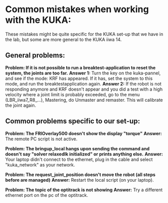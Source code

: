 # Common mistakes when working with the KUKA:
These mistakes might be quite specific for the KUKA set-up that we have in the lab, but some are more general to the KUKA iiwa 14.

## General problems:
**Problem: If it is not possible to run a breaktest-application to reset the system, the joints are too far.**
**Answer 1:** Turn the key on the kuka-pannel, and see if the mode: KRF has appeared. If it has, set the system to this mode, and run the breaktestapplication again.
**Answer 2:** If the robot is not responding anymore and KRF doesn't appear and you did a test with a high velocity where a joint limit is probably exceeded, 
go to the menu (LBR_iiwa7_R8_...), Mastering, do Unmaster and remaster. This will calibrate the joint again. 

## Common problems specific to our set-up:
**Problem: The FRIOverlay500 doesn't show the display "torque"**
**Answer:** The remote PC script is not active.

**Problem: The bringup_local hangs upon sending the command and doesn't say "solver relaxedIk initialized" or prints anything else.**
**Answer:** Your laptop didn't connect to the ethernet, plug in the cable and select "kuka_network" as your network. 

**Problem: The request_joint_position doesn't move the robot (all steps before are managed)**
**Answer:** Restart the local script (on your laptop).

**Problem: The topic of the optitrack is not showing**
**Answer:** Try a different ethernet port on the pc of the optitrack. 



